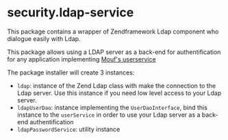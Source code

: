 # security.ldap-service
This package contains a wrapper of Zendframework Ldap component who dialogue easily with Ldap.

This package allows using a LDAP server as a back-end for authentification for any application implementing [Mouf's userservice](http://mouf-php.com/packages/mouf/security.userservice/README.md)

The package installer will create 3 instances:

- `ldap`: instance of the Zend Ldap class with make the connection to the Ldap server. Use this instance if you need low level
  access to your Ldap server.
- `ldapUserDao`: instance implementing the `UserDaoInterface`, bind this instance to the `userService` in order to use your Ldap server as a back-end authentification
- `ldapPasswordService`: utility instance
